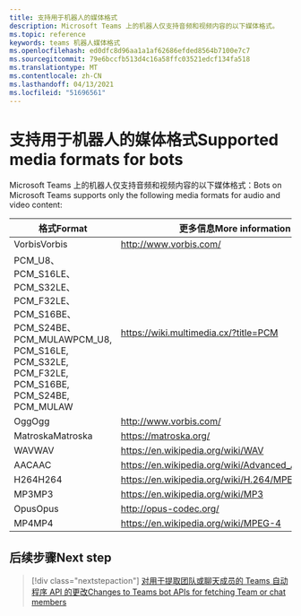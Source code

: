 ```yaml
---
title: 支持用于机器人的媒体格式
description: Microsoft Teams 上的机器人仅支持音频和视频内容的以下媒体格式。
ms.topic: reference
keywords: teams 机器人媒体格式
ms.openlocfilehash: ed0dfc8d96aa1a1af62686efded8564b7100e7c7
ms.sourcegitcommit: 79e6bccfb513d4c16a58ffc03521edcf134fa518
ms.translationtype: MT
ms.contentlocale: zh-CN
ms.lasthandoff: 04/13/2021
ms.locfileid: "51696561"
---
```

# <a name="supported-media-formats-for-bots"></a><span data-ttu-id="a3541-104">支持用于机器人的媒体格式</span><span class="sxs-lookup"><span data-stu-id="a3541-104">Supported media formats for bots</span></span>

<span data-ttu-id="a3541-105">Microsoft Teams 上的机器人仅支持音频和视频内容的以下媒体格式：</span><span class="sxs-lookup"><span data-stu-id="a3541-105">Bots on Microsoft Teams supports only the following media formats for audio and video content:</span></span>

| <span data-ttu-id="a3541-106">格式</span><span class="sxs-lookup"><span data-stu-id="a3541-106">Format</span></span> | <span data-ttu-id="a3541-107">更多信息</span><span class="sxs-lookup"><span data-stu-id="a3541-107">More information</span></span> |
| --- | --- |
| <span data-ttu-id="a3541-108">Vorbis</span><span class="sxs-lookup"><span data-stu-id="a3541-108">Vorbis</span></span> | http://www.vorbis.com/ |
| <span data-ttu-id="a3541-109">PCM_U8、PCM_S16LE、PCM_S32LE、PCM_F32LE、PCM_S16BE、PCM_S24BE、PCM_MULAW</span><span class="sxs-lookup"><span data-stu-id="a3541-109">PCM_U8, PCM_S16LE, PCM_S32LE, PCM_F32LE, PCM_S16BE, PCM_S24BE, PCM_MULAW</span></span> | https://wiki.multimedia.cx/?title=PCM |
| <span data-ttu-id="a3541-110">Ogg</span><span class="sxs-lookup"><span data-stu-id="a3541-110">Ogg</span></span> | http://www.vorbis.com/ |
| <span data-ttu-id="a3541-111">Matroska</span><span class="sxs-lookup"><span data-stu-id="a3541-111">Matroska</span></span> | https://matroska.org/ |
| <span data-ttu-id="a3541-112">WAV</span><span class="sxs-lookup"><span data-stu-id="a3541-112">WAV</span></span> | https://en.wikipedia.org/wiki/WAV |
| <span data-ttu-id="a3541-113">AAC</span><span class="sxs-lookup"><span data-stu-id="a3541-113">AAC</span></span> | https://en.wikipedia.org/wiki/Advanced_Audio_Coding |
| <span data-ttu-id="a3541-114">H264</span><span class="sxs-lookup"><span data-stu-id="a3541-114">H264</span></span> | https://en.wikipedia.org/wiki/H.264/MPEG-4_AVC |
| <span data-ttu-id="a3541-115">MP3</span><span class="sxs-lookup"><span data-stu-id="a3541-115">MP3</span></span> | https://en.wikipedia.org/wiki/MP3 |
| <span data-ttu-id="a3541-116">Opus</span><span class="sxs-lookup"><span data-stu-id="a3541-116">Opus</span></span> | http://opus-codec.org/ |
| <span data-ttu-id="a3541-117">MP4</span><span class="sxs-lookup"><span data-stu-id="a3541-117">MP4</span></span> | https://en.wikipedia.org/wiki/MPEG-4 |

## <a name="next-step"></a><span data-ttu-id="a3541-118">后续步骤</span><span class="sxs-lookup"><span data-stu-id="a3541-118">Next step</span></span>

> [!div class="nextstepaction"]
> [<span data-ttu-id="a3541-119">对用于提取团队或聊天成员的 Teams 自动程序 API 的更改</span><span class="sxs-lookup"><span data-stu-id="a3541-119">Changes to Teams bot APIs for fetching Team or chat members</span></span>](~/resources/team-chat-member-api-changes.md)
